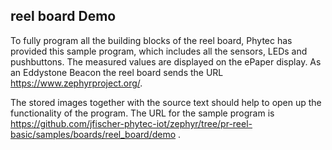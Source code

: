 
## reel board Demo

To fully program all the building blocks of the reel board, Phytec has provided this sample program, which includes all the sensors, LEDs and pushbuttons. The measured values are displayed on the ePaper display. As an Eddystone Beacon the reel board sends the URL https://www.zephyrproject.org/.

The stored images together with the source text should help to open up the functionality of the program. The URL for the sample program is https://github.com/jfischer-phytec-iot/zephyr/tree/pr-reel-basic/samples/boards/reel_board/demo .
